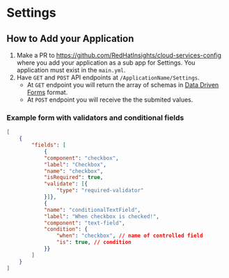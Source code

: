 # Settings

## How to Add your Application

1. Make a PR to https://github.com/RedHatInsights/cloud-services-config where you add your application as a sub app for Settings. You application must exist in the `main.yml`.
2. Have `GET` and `POST` API endpoints at `/ApplicationName/Settings`.
    - At `GET` endpoint you will return the array of schemas in [Data Driven Forms](https://data-driven-forms.org/) format.
    - At `POST` endpoint you will receive the the submited values.

### Example form with validators and conditional fields

``` JSON
[
    {
        "fields": [
            {
            "component": "checkbox",
            "label": "Checkbox",
            "name": "checkbox",
            "isRequired": true,
            "validate": [{
                "type": "required-validator"
            }]},
            {
            "name": "conditionalTextField",
            "label": "When checkbox is checked!",
            "component": "text-field",
            "condition": {
                "when": "checkbox", // name of controlled field
                "is": true, // condition
            }}
        ]
    }
]
```
